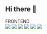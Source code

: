 ## Hi there 👋

<!--
**syooh/syooh** is a ✨ _special_ ✨ repository because its `README.md` (this file) appears on your GitHub profile.

Here are some ideas to get you started:

- 🔭 I’m currently working on ...
- 🌱 I’m currently learning ...
- 👯 I’m looking to collaborate on ...
- 🤔 I’m looking for help with ...
- 💬 Ask me about ...
- 📫 How to reach me: ...
- 😄 Pronouns: ...
- ⚡ Fun fact: ...
-->

FRONTEND
<br/>
<img src="https://img.shields.io/badge/html5-E34F26?style=flat-square&logo=html5&logoColor=white"/>
<img src="https://img.shields.io/badge/css-663399?style=flat-square&logo=html5&logoColor=white"/>
<img src="https://img.shields.io/badge/javascript-F7DF1E?style=flat-square&logo=html5&logoColor=white"/>
<img src="https://img.shields.io/badge/react-61DAFB?style=flat-square&logo=html5&logoColor=white"/>
<img src="https://img.shields.io/badge/typescript-3178C6?style=flat-square&logo=html5&logoColor=white"/>
<img src="https://img.shields.io/badge/bootstrap-7952B3?style=flat-square&logo=html5&logoColor=white"/>
